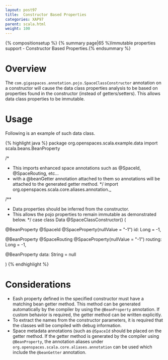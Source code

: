 ```yaml
---
layout: post97
title:  Constructor Based Properties
categories: XAP97
parent: scala.html
weight: 100
---
```


{% compositionsetup %}
{% summary page|65 %}Immutable properties support - Constructor Based Properties.{% endsummary %}

# Overview

The `com.gigaspaces.annotation.pojo.SpaceClassConstructor` annotation on a constructor will cause the data class properties analysis to be based on properties found in the constructor (instead of getters/setters). This allows data class properties to be immutable.

# Usage

Following is an example of such data class.

{% highlight java %}
package org.openspaces.scala.example.data
import scala.beans.BeanProperty

/*
 * This imports enhanced space annotations such as @SpaceId, @SpaceRouting, etc...
 * with a @beanGetter annotation attached to them so annotations will be attached to the generated getter method.
 */
import org.openspaces.scala.core.aliases.annotation._

/**
 * Data properties should be inferred from the constructor.
 * This allows the pojo properties to remain immutable as demonstrated below.
 */
case class Data @SpaceClassConstructor() (

  @BeanProperty
  @SpaceId
  @SpaceProperty(nullValue = "-1")
  id: Long = -1,

  @BeanProperty
  @SpaceRouting
  @SpaceProperty(nullValue = "-1")
  routing: Long = -1,

  @BeanProperty
  data: String = null

)
{% endhighlight %}

# Considerations

- Eash property defined in the specified constructor must have a matching bean getter method. This method can be generated automatically by the compiler by using the `@BeanProperty` annotation. If custom behavior is required, the getter method can be written explicitly.
- To extract the names from the constructor parameters, it is required that the classes will be compiled with debug information.
- Space metadata annotations (such as `@SpaceId` should be placed on the getter method. If the getter method is generated by the compiler using `@BeanProperty`, the annotation aliases under `org.openspaces.scala.core.aliases.annotation` can be used which include the `@beanGetter` annotation.
